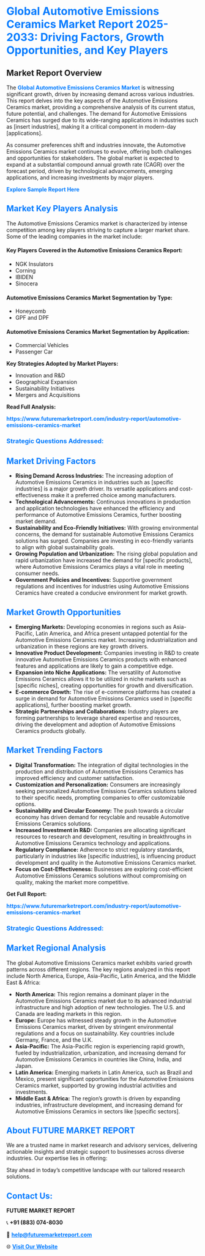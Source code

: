 <h1 style="color: #007BFF;">Global Automotive Emissions Ceramics Market Report 2025-2033: Driving Factors, Growth Opportunities, and Key Players</h1>

<section id="overview">
<h2>Market Report Overview</h2>
<p>The <a href="https://www.futuremarketreport.com/industry-report/automotive-emissions-ceramics-market" style="color: #007BFF; text-decoration: none;"><strong>Global Automotive Emissions Ceramics Market</strong></a> is witnessing significant growth, driven by increasing demand across various industries. This report delves into the key aspects of the Automotive Emissions Ceramics market, providing a comprehensive analysis of its current status, future potential, and challenges. The demand for Automotive Emissions Ceramics has surged due to its wide-ranging applications in industries such as [insert industries], making it a critical component in modern-day [applications].</p>
<p>As consumer preferences shift and industries innovate, the Automotive Emissions Ceramics market continues to evolve, offering both challenges and opportunities for stakeholders. The global market is expected to expand at a substantial compound annual growth rate (CAGR) over the forecast period, driven by technological advancements, emerging applications, and increasing investments by major players.</p>
</section>

<section id="overview">
<p><a href="https://www.futuremarketreport.com/request-sample/reportId=28350" style="color: #007BFF; text-decoration: none;"><strong>Explore Sample Report Here</strong></a></p>
</section>

<section id="key-players">
<h2 style="color: #007BFF;">Market Key Players Analysis</h2>
<p>The Automotive Emissions Ceramics market is characterized by intense competition among key players striving to capture a larger market share. Some of the leading companies in the market include:</p>
<h4>Key Players Covered in the Automotive Emissions Ceramics Report:</h4>
<ul><li>NGK Insulators</li><li>Corning</li><li>IBIDEN</li><li>Sinocera</li></ul>
<h4>Automotive Emissions Ceramics Market Segmentation by Type:</h4>
<ul><li>Honeycomb</li><li>GPF and DPF</li></ul>

<h4>Automotive Emissions Ceramics Market Segmentation by Application:</h4>
<ul><li>Commercial Vehicles</li><li>Passenger Car</li></ul>
<p><strong>Key Strategies Adopted by Market Players:</strong></p>
<ul>
<li>Innovation and R&D</li>
<li>Geographical Expansion</li>
<li>Sustainability Initiatives</li>
<li>Mergers and Acquisitions</li>
</ul>
</section>

<section>
<p><strong>Read Full Analysis: </strong></p><a href="https://www.futuremarketreport.com/industry-report/automotive-emissions-ceramics-market" style="color: #007BFF; text-decoration: none;"><strong>https://www.futuremarketreport.com/industry-report/automotive-emissions-ceramics-market</strong></a>
<h3 style="color: #007BFF;">Strategic Questions Addressed:</h3>
</section>

<section id="driving-factors">
<h2 style="color: #007BFF;">Market Driving Factors</h2>
<ul>
<li><strong>Rising Demand Across Industries:</strong> The increasing adoption of Automotive Emissions Ceramics in industries such as [specific industries] is a major growth driver. Its versatile applications and cost-effectiveness make it a preferred choice among manufacturers.</li>
<li><strong>Technological Advancements:</strong> Continuous innovations in production and application technologies have enhanced the efficiency and performance of Automotive Emissions Ceramics, further boosting market demand.</li>
<li><strong>Sustainability and Eco-Friendly Initiatives:</strong> With growing environmental concerns, the demand for sustainable Automotive Emissions Ceramics solutions has surged. Companies are investing in eco-friendly variants to align with global sustainability goals.</li>
<li><strong>Growing Population and Urbanization:</strong> The rising global population and rapid urbanization have increased the demand for [specific products], where Automotive Emissions Ceramics plays a vital role in meeting consumer needs.</li>
<li><strong>Government Policies and Incentives:</strong> Supportive government regulations and incentives for industries using Automotive Emissions Ceramics have created a conducive environment for market growth.</li>
</ul>
</section>

<section id="growth-opportunities">
<h2 style="color: #007BFF;">Market Growth Opportunities</h2>
<ul>
<li><strong>Emerging Markets:</strong> Developing economies in regions such as Asia-Pacific, Latin America, and Africa present untapped potential for the Automotive Emissions Ceramics market. Increasing industrialization and urbanization in these regions are key growth drivers.</li>
<li><strong>Innovative Product Development:</strong> Companies investing in R&D to create innovative Automotive Emissions Ceramics products with enhanced features and applications are likely to gain a competitive edge.</li>
<li><strong>Expansion into Niche Applications:</strong> The versatility of Automotive Emissions Ceramics allows it to be utilized in niche markets such as [specific niches], creating opportunities for growth and diversification.</li>
<li><strong>E-commerce Growth:</strong> The rise of e-commerce platforms has created a surge in demand for Automotive Emissions Ceramics used in [specific applications], further boosting market growth.</li>
<li><strong>Strategic Partnerships and Collaborations:</strong> Industry players are forming partnerships to leverage shared expertise and resources, driving the development and adoption of Automotive Emissions Ceramics products globally.</li>
</ul>
</section>

<section id="trending-factors">
<h2 style="color: #007BFF;">Market Trending Factors</h2>
<ul>
<li><strong>Digital Transformation:</strong> The integration of digital technologies in the production and distribution of Automotive Emissions Ceramics has improved efficiency and customer satisfaction.</li>
<li><strong>Customization and Personalization:</strong> Consumers are increasingly seeking personalized Automotive Emissions Ceramics solutions tailored to their specific needs, prompting companies to offer customizable options.</li>
<li><strong>Sustainability and Circular Economy:</strong> The push towards a circular economy has driven demand for recyclable and reusable Automotive Emissions Ceramics solutions.</li>
<li><strong>Increased Investment in R&D:</strong> Companies are allocating significant resources to research and development, resulting in breakthroughs in Automotive Emissions Ceramics technology and applications.</li>
<li><strong>Regulatory Compliance:</strong> Adherence to strict regulatory standards, particularly in industries like [specific industries], is influencing product development and quality in the Automotive Emissions Ceramics market.</li>
<li><strong>Focus on Cost-Effectiveness:</strong> Businesses are exploring cost-efficient Automotive Emissions Ceramics solutions without compromising on quality, making the market more competitive.</li>
</ul>
</section>

<section>
<p><strong>Get Full Report: </strong></p><a href="https://www.futuremarketreport.com/industry-report/automotive-emissions-ceramics-market" style="color: #007BFF; text-decoration: none;"><strong>https://www.futuremarketreport.com/industry-report/automotive-emissions-ceramics-market</strong></a>
<h3 style="color: #007BFF;">Strategic Questions Addressed:</h3>
</section>


<section id="regional-analysis">
<h2 style="color: #007BFF;">Market Regional Analysis</h2>
<p>The global Automotive Emissions Ceramics market exhibits varied growth patterns across different regions. The key regions analyzed in this report include North America, Europe, Asia-Pacific, Latin America, and the Middle East & Africa:</p>
<ul>
<li><strong>North America:</strong> This region remains a dominant player in the Automotive Emissions Ceramics market due to its advanced industrial infrastructure and high adoption of new technologies. The U.S. and Canada are leading markets in this region.</li>
<li><strong>Europe:</strong> Europe has witnessed steady growth in the Automotive Emissions Ceramics market, driven by stringent environmental regulations and a focus on sustainability. Key countries include Germany, France, and the U.K.</li>
<li><strong>Asia-Pacific:</strong> The Asia-Pacific region is experiencing rapid growth, fueled by industrialization, urbanization, and increasing demand for Automotive Emissions Ceramics in countries like China, India, and Japan.</li>
<li><strong>Latin America:</strong> Emerging markets in Latin America, such as Brazil and Mexico, present significant opportunities for the Automotive Emissions Ceramics market, supported by growing industrial activities and investments.</li>
<li><strong>Middle East & Africa:</strong> The region’s growth is driven by expanding industries, infrastructure development, and increasing demand for Automotive Emissions Ceramics in sectors like [specific sectors].</li>
</ul>
</section>

<footer>
<h2 style="color: #007BFF;">About FUTURE MARKET REPORT</h2>
<p>We are a trusted name in market research and advisory services, delivering actionable insights and strategic support to businesses across diverse industries. Our expertise lies in offering:</p>

<p>Stay ahead in today’s competitive landscape with our tailored research solutions.</p>

<h2 style="color: #007BFF;">Contact Us:</h2>
<p><strong>FUTURE MARKET REPORT</strong></p>
<p>📞 <strong>+91 (883) 074-8030</strong></p>
<p>📧 <strong><a href="mailto:help@futuremarketreport.com" style="color: #007BFF;">help@futuremarketreport.com</a></strong></p>
<p>🌐 <strong><a href="https://www.futuremarketreport.com/" style="color: #007BFF;">Visit Our Website</a></strong></p>
</footer>